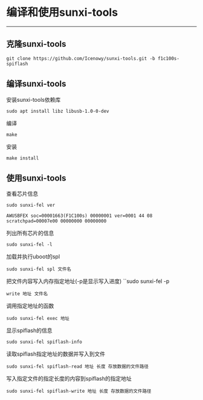 编译和使用sunxi-tools
=====================

* * * * *

克隆sunxi-tools
------------------

    git clone https://github.com/Icenowy/sunxi-tools.git -b f1c100s-spiflash

编译sunxi-tools
------------------

安装sunxi-tools依赖库
  
    sudo apt install libz libusb-1.0-0-dev


编译

    make



安装

    make install


使用sunxi-tools
------------------

查看芯片信息

    sudo sunxi-fel ver

    AWUSBFEX soc=00001663(F1C100s) 00000001 ver=0001 44 08
    scratchpad=00007e00 00000000 00000000

列出所有芯片的信息

    sudo sunxi-fel -l

加载并执行uboot的spl

    sudo sunxi-fel spl 文件名

把文件内容写入内存指定地址(-p是显示写入进度) \`\`sudo sunxi-fel -p

    write 地址 文件名

调用指定地址的函数 

    sudo sunxi-fel exec 地址

显示spiflash的信息

    sudo sunxi-fel spiflash-info

读取spiflash指定地址的数据并写入到文件

    sudo sunxi-fel spiflash-read 地址 长度 存放数据的文件路径

写入指定文件的指定长度的内容到spiflash的指定地址

    sudo sunxi-fel spiflash-write 地址 长度 存放数据的文件路径

